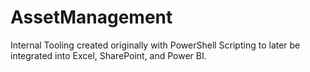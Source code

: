 # AssetManagement
Internal Tooling created originally with PowerShell Scripting to later be integrated into Excel, SharePoint, and Power BI.
